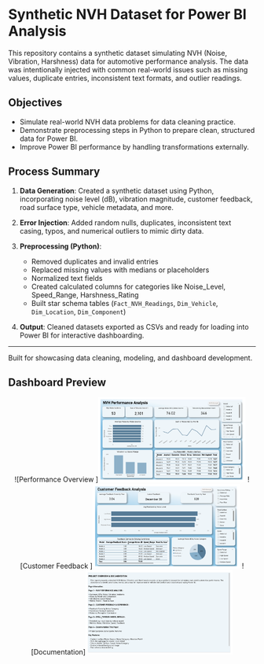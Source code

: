 # Synthetic NVH Dataset for Power BI Analysis

This repository contains a synthetic dataset simulating NVH (Noise, Vibration, Harshness) data for automotive performance analysis. The data was intentionally injected with common real-world issues such as missing values, duplicate entries, inconsistent text formats, and outlier readings.

## Objectives

- Simulate real-world NVH data problems for data cleaning practice.
- Demonstrate preprocessing steps in Python to prepare clean, structured data for Power BI.
- Improve Power BI performance by handling transformations externally.

## Process Summary

1. **Data Generation**: Created a synthetic dataset using Python, incorporating noise level (dB), vibration magnitude, customer feedback, road surface type, vehicle metadata, and more.

2. **Error Injection**: Added random nulls, duplicates, inconsistent text casing, typos, and numerical outliers to mimic dirty data.

3. **Preprocessing (Python)**:
   - Removed duplicates and invalid entries
   - Replaced missing values with medians or placeholders
   - Normalized text fields
   - Created calculated columns for categories like Noise_Level, Speed_Range, Harshness_Rating
   - Built star schema tables (`Fact_NVH_Readings`, `Dim_Vehicle`, `Dim_Location`, `Dim_Component`)

4. **Output**: Cleaned datasets exported as CSVs and ready for loading into Power BI for interactive dashboarding.

---

Built for showcasing data cleaning, modeling, and dashboard development.

## Dashboard Preview

<p align="center">
  ![Performance Overview ]<img src="images/Page1.png" alt="NVH Dashboard Page 1" width="300"/>
  ![Customer Feedback ]<img src="images/Page2.png" alt="NVH Dashboard Page 2" width="300"/>
  ![Documentation]<img src="images/Page3.png" alt="NVH Dashboard Page 3" width="300"/>
</p>
